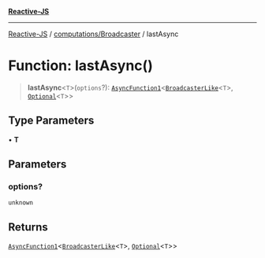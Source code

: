 [**Reactive-JS**](../../../README.md)

***

[Reactive-JS](../../../README.md) / [computations/Broadcaster](../README.md) / lastAsync

# Function: lastAsync()

> **lastAsync**\<`T`\>(`options`?): [`AsyncFunction1`](../../../functions/type-aliases/AsyncFunction1.md)\<[`BroadcasterLike`](../../interfaces/BroadcasterLike.md)\<`T`\>, [`Optional`](../../../functions/type-aliases/Optional.md)\<`T`\>\>

## Type Parameters

• **T**

## Parameters

### options?

`unknown`

## Returns

[`AsyncFunction1`](../../../functions/type-aliases/AsyncFunction1.md)\<[`BroadcasterLike`](../../interfaces/BroadcasterLike.md)\<`T`\>, [`Optional`](../../../functions/type-aliases/Optional.md)\<`T`\>\>
